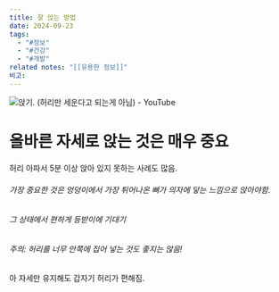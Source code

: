 ```yaml
---
title: 잘 앉는 방법
date: 2024-09-23
tags:
  - "#정보"
  - "#건강"
  - "#개발"
related notes: "[[유용한 정보]]"
비고:
---
```


![앉기. (허리만 세운다고 되는게 아님) - YouTube](https://www.youtube.com/watch?v=Rjv7hnHkgXE&ab_channel=%ED%94%BC%EC%A7%80%EC%BB%AC%EA%B0%A4%EB%9F%AC%EB%A6%AC)
# 올바른 자세로 앉는 것은 매우 중요
허리 아파서 5분 이상 앉아 있지 못하는 사례도 많음.

###### 가장 중요한 것은 엉덩이에서 가장 튀어나온 뼈가 의자에 닿는 느낌으로 앉아야함.

###### 그 상태에서 편하게 등받이에 기대기

###### 주의: 허리를 너무 안쪽에 집어 넣는 것도 좋지는 않음!

아 자세만 유지해도 갑자기 허리가 편해짐.